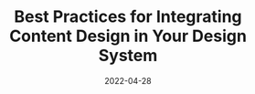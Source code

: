 ---
date: 2022-04-28
draft: true
permalink: false
publisher: backlight_dev
tags:
  - design
  - design-systems
  - content-management
  - best-practices
target_url: https://backlight.dev/blog/best-practices-for-integrating-content-design-in-your-design-system/
title: Best Practices for Integrating Content Design in Your Design System
---